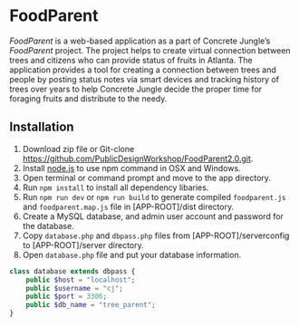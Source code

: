 # FoodParent
_FoodParent_ is a web-based application as a part of Concrete Jungle’s _FoodParent_ project. The project helps to create virtual connection between trees and citizens who can provide status of fruits in Atlanta. The application provides a tool for creating a connection between trees and people by posting status notes via smart devices and tracking history of trees over years to help Concrete Jungle decide the proper time for foraging fruits and distribute to the needy.

## Installation
1. Download zip file or Git-clone https://github.com/PublicDesignWorkshop/FoodParent2.0.git.
2. Install [node.js](https://nodejs.org/en/) to use npm command in OSX and Windows.
3. Open terminal or command prompt and move to the app directory.
4. Run `npm install` to install all dependency libaries.
5. Run `npm run dev` or `npm run build` to generate compiled `foodparent.js` and `foodparent.map.js` file in [APP-ROOT]/dist directory.
6. Create a MySQL database, and admin user account and password for the database.
7. Copy `database.php` and `dbpass.php` files from [APP-ROOT]/serverconfig to [APP-ROOT]/server directory.
8. Open `database.php` file and put your database information.


```php
class database extends dbpass {
    public $host = "localhost";
    public $username = "cj";
    public $port = 3306;
    public $db_name = "tree_parent";
}
```

